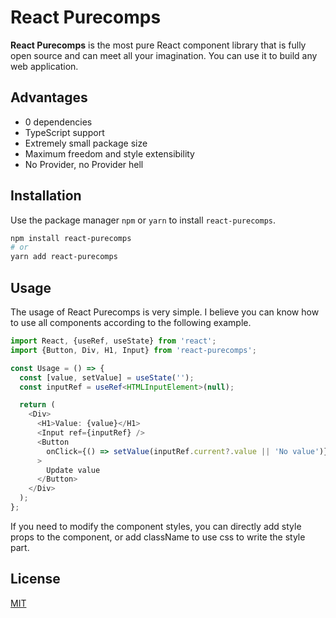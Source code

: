 # React Purecomps

**React Purecomps** is the most pure React component library that is fully open source and can meet all your imagination. You can use it to build any web application.

## Advantages
* 0 dependencies
* TypeScript support
* Extremely small package size
* Maximum freedom and style extensibility
* No Provider, no Provider hell

## Installation

Use the package manager `npm` or `yarn` to install `react-purecomps`.

```bash
npm install react-purecomps
# or
yarn add react-purecomps
```

## Usage

The usage of React Purecomps is very simple. I believe you can know how to use all components according to the following example.

```typescript
import React, {useRef, useState} from 'react';
import {Button, Div, H1, Input} from 'react-purecomps';

const Usage = () => {
  const [value, setValue] = useState('');
  const inputRef = useRef<HTMLInputElement>(null);

  return (
    <Div>
      <H1>Value: {value}</H1>
      <Input ref={inputRef} />
      <Button
        onClick={() => setValue(inputRef.current?.value || 'No value')}
      >
        Update value
      </Button>
    </Div>
  );
};
```

If you need to modify the component styles, you can directly add style props to the component, or add className to use css to write the style part.

## License

[MIT](https://github.com/Tyangs/react-purecomps/blob/main/LICENSE)
